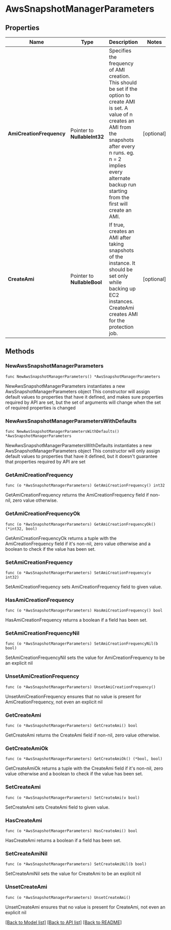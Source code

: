 # AwsSnapshotManagerParameters

## Properties

Name | Type | Description | Notes
------------ | ------------- | ------------- | -------------
**AmiCreationFrequency** | Pointer to **NullableInt32** | Specifies the frequency of AMI creation. This should be set if the option to create AMI is set. A value of n creates an AMI from the snapshots after every n runs. eg. n &#x3D; 2 implies every alternate backup run starting from the first will create an AMI. | [optional] 
**CreateAmi** | Pointer to **NullableBool** | If true, creates an AMI after taking snapshots of the instance. It should be set only while backing up EC2 instances. CreateAmi creates AMI for the protection job. | [optional] 

## Methods

### NewAwsSnapshotManagerParameters

`func NewAwsSnapshotManagerParameters() *AwsSnapshotManagerParameters`

NewAwsSnapshotManagerParameters instantiates a new AwsSnapshotManagerParameters object
This constructor will assign default values to properties that have it defined,
and makes sure properties required by API are set, but the set of arguments
will change when the set of required properties is changed

### NewAwsSnapshotManagerParametersWithDefaults

`func NewAwsSnapshotManagerParametersWithDefaults() *AwsSnapshotManagerParameters`

NewAwsSnapshotManagerParametersWithDefaults instantiates a new AwsSnapshotManagerParameters object
This constructor will only assign default values to properties that have it defined,
but it doesn't guarantee that properties required by API are set

### GetAmiCreationFrequency

`func (o *AwsSnapshotManagerParameters) GetAmiCreationFrequency() int32`

GetAmiCreationFrequency returns the AmiCreationFrequency field if non-nil, zero value otherwise.

### GetAmiCreationFrequencyOk

`func (o *AwsSnapshotManagerParameters) GetAmiCreationFrequencyOk() (*int32, bool)`

GetAmiCreationFrequencyOk returns a tuple with the AmiCreationFrequency field if it's non-nil, zero value otherwise
and a boolean to check if the value has been set.

### SetAmiCreationFrequency

`func (o *AwsSnapshotManagerParameters) SetAmiCreationFrequency(v int32)`

SetAmiCreationFrequency sets AmiCreationFrequency field to given value.

### HasAmiCreationFrequency

`func (o *AwsSnapshotManagerParameters) HasAmiCreationFrequency() bool`

HasAmiCreationFrequency returns a boolean if a field has been set.

### SetAmiCreationFrequencyNil

`func (o *AwsSnapshotManagerParameters) SetAmiCreationFrequencyNil(b bool)`

 SetAmiCreationFrequencyNil sets the value for AmiCreationFrequency to be an explicit nil

### UnsetAmiCreationFrequency
`func (o *AwsSnapshotManagerParameters) UnsetAmiCreationFrequency()`

UnsetAmiCreationFrequency ensures that no value is present for AmiCreationFrequency, not even an explicit nil
### GetCreateAmi

`func (o *AwsSnapshotManagerParameters) GetCreateAmi() bool`

GetCreateAmi returns the CreateAmi field if non-nil, zero value otherwise.

### GetCreateAmiOk

`func (o *AwsSnapshotManagerParameters) GetCreateAmiOk() (*bool, bool)`

GetCreateAmiOk returns a tuple with the CreateAmi field if it's non-nil, zero value otherwise
and a boolean to check if the value has been set.

### SetCreateAmi

`func (o *AwsSnapshotManagerParameters) SetCreateAmi(v bool)`

SetCreateAmi sets CreateAmi field to given value.

### HasCreateAmi

`func (o *AwsSnapshotManagerParameters) HasCreateAmi() bool`

HasCreateAmi returns a boolean if a field has been set.

### SetCreateAmiNil

`func (o *AwsSnapshotManagerParameters) SetCreateAmiNil(b bool)`

 SetCreateAmiNil sets the value for CreateAmi to be an explicit nil

### UnsetCreateAmi
`func (o *AwsSnapshotManagerParameters) UnsetCreateAmi()`

UnsetCreateAmi ensures that no value is present for CreateAmi, not even an explicit nil

[[Back to Model list]](../README.md#documentation-for-models) [[Back to API list]](../README.md#documentation-for-api-endpoints) [[Back to README]](../README.md)



